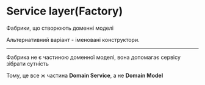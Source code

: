 # Service layer(Factory)

Фабрики, що створюють доменні моделі

Альтернативний варіант - іменовані конструктори.

---

Фабрика не є частиною доменної моделі, вона допомагає сервісу зібрати сутність

Тому, це все ж частина **Domain Service**, а не **Domain Model**